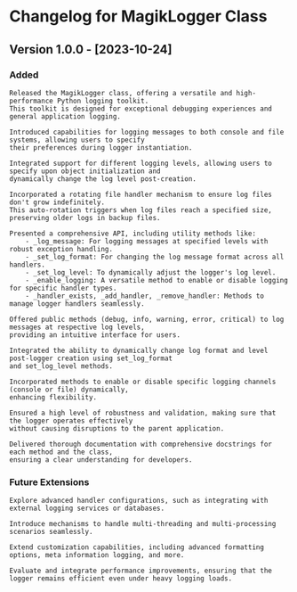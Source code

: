 # Changelog for MagikLogger Class

## Version 1.0.0 - [2023-10-24]

### Added

    Released the MagikLogger class, offering a versatile and high-performance Python logging toolkit. 
    This toolkit is designed for exceptional debugging experiences and general application logging.
    
    Introduced capabilities for logging messages to both console and file systems, allowing users to specify 
    their preferences during logger instantiation.
    
    Integrated support for different logging levels, allowing users to specify upon object initialization and 
    dynamically change the log level post-creation.
    
    Incorporated a rotating file handler mechanism to ensure log files don't grow indefinitely. 
    This auto-rotation triggers when log files reach a specified size, preserving older logs in backup files.
    
    Presented a comprehensive API, including utility methods like:
        - _log_message: For logging messages at specified levels with robust exception handling.
        - _set_log_format: For changing the log message format across all handlers.
        - _set_log_level: To dynamically adjust the logger's log level.
        - _enable_logging: A versatile method to enable or disable logging for specific handler types.
        - _handler_exists, _add_handler, _remove_handler: Methods to manage logger handlers seamlessly.
    
    Offered public methods (debug, info, warning, error, critical) to log messages at respective log levels, 
    providing an intuitive interface for users.
    
    Integrated the ability to dynamically change log format and level post-logger creation using set_log_format 
    and set_log_level methods.
    
    Incorporated methods to enable or disable specific logging channels (console or file) dynamically, 
    enhancing flexibility.
    
    Ensured a high level of robustness and validation, making sure that the logger operates effectively 
    without causing disruptions to the parent application.
    
    Delivered thorough documentation with comprehensive docstrings for each method and the class, 
    ensuring a clear understanding for developers.


### Future Extensions

    Explore advanced handler configurations, such as integrating with external logging services or databases.
    
    Introduce mechanisms to handle multi-threading and multi-processing scenarios seamlessly.
    
    Extend customization capabilities, including advanced formatting options, meta information logging, and more.
    
    Evaluate and integrate performance improvements, ensuring that the logger remains efficient even under heavy logging loads.
